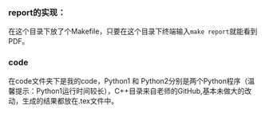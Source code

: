 ### report的实现：

在这个目录下放了个Makefile，只要在这个目录下终端输入`make report`就能看到PDF。

### code

在code文件夹下是我的code，Python1 和 Python2分别是两个Python程序（温馨提示：Python1运行时间较长），C++目录来自老师的GitHub,基本未做大的改动，生成的结果都放在.tex文件中。